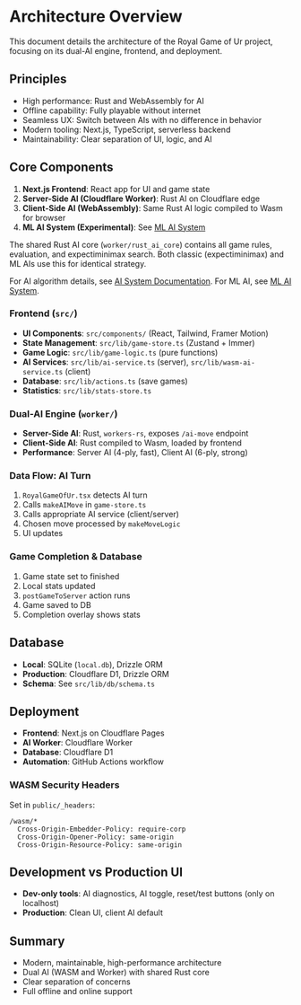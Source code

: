 # Architecture Overview

This document details the architecture of the Royal Game of Ur project, focusing on its dual-AI engine, frontend, and deployment.

## Principles

- High performance: Rust and WebAssembly for AI
- Offline capability: Fully playable without internet
- Seamless UX: Switch between AIs with no difference in behavior
- Modern tooling: Next.js, TypeScript, serverless backend
- Maintainability: Clear separation of UI, logic, and AI

## Core Components

1. **Next.js Frontend**: React app for UI and game state
2. **Server-Side AI (Cloudflare Worker)**: Rust AI on Cloudflare edge
3. **Client-Side AI (WebAssembly)**: Same Rust AI logic compiled to Wasm for browser
4. **ML AI System (Experimental)**: See [ML AI System](./ml-ai-system.md)

The shared Rust AI core (`worker/rust_ai_core`) contains all game rules, evaluation, and expectiminimax search. Both classic (expectiminimax) and ML AIs use this for identical strategy.

For AI algorithm details, see [AI System Documentation](./ai-system.md). For ML AI, see [ML AI System](./ml-ai-system.md).

### Frontend (`src/`)

- **UI Components**: `src/components/` (React, Tailwind, Framer Motion)
- **State Management**: `src/lib/game-store.ts` (Zustand + Immer)
- **Game Logic**: `src/lib/game-logic.ts` (pure functions)
- **AI Services**: `src/lib/ai-service.ts` (server), `src/lib/wasm-ai-service.ts` (client)
- **Database**: `src/lib/actions.ts` (save games)
- **Statistics**: `src/lib/stats-store.ts`

### Dual-AI Engine (`worker/`)

- **Server-Side AI**: Rust, `workers-rs`, exposes `/ai-move` endpoint
- **Client-Side AI**: Rust compiled to Wasm, loaded by frontend
- **Performance**: Server AI (4-ply, fast), Client AI (6-ply, strong)

### Data Flow: AI Turn

1. `RoyalGameOfUr.tsx` detects AI turn
2. Calls `makeAIMove` in `game-store.ts`
3. Calls appropriate AI service (client/server)
4. Chosen move processed by `makeMoveLogic`
5. UI updates

### Game Completion & Database

1. Game state set to finished
2. Local stats updated
3. `postGameToServer` action runs
4. Game saved to DB
5. Completion overlay shows stats

## Database

- **Local**: SQLite (`local.db`), Drizzle ORM
- **Production**: Cloudflare D1, Drizzle ORM
- **Schema**: See `src/lib/db/schema.ts`

## Deployment

- **Frontend**: Next.js on Cloudflare Pages
- **AI Worker**: Cloudflare Worker
- **Database**: Cloudflare D1
- **Automation**: GitHub Actions workflow

### WASM Security Headers

Set in `public/_headers`:

```
/wasm/*
  Cross-Origin-Embedder-Policy: require-corp
  Cross-Origin-Opener-Policy: same-origin
  Cross-Origin-Resource-Policy: same-origin
```

## Development vs Production UI

- **Dev-only tools**: AI diagnostics, AI toggle, reset/test buttons (only on localhost)
- **Production**: Clean UI, client AI default

## Summary

- Modern, maintainable, high-performance architecture
- Dual AI (WASM and Worker) with shared Rust core
- Clear separation of concerns
- Full offline and online support
